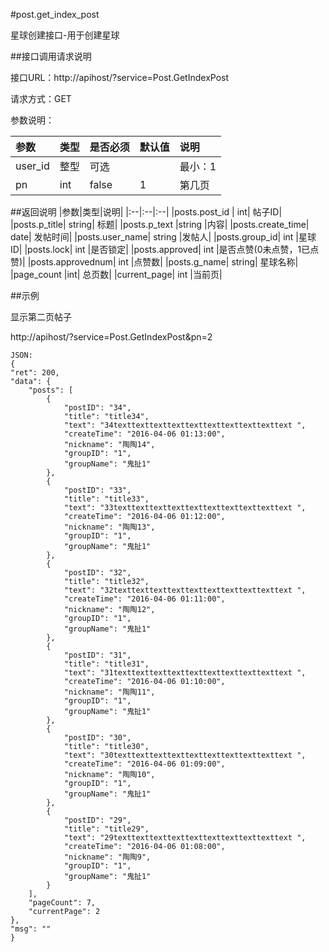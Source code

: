 #post.get_index_post

星球创建接口-用于创建星球

##接口调用请求说明

接口URL：http://apihost/?service=Post.GetIndexPost

请求方式：GET

参数说明：

|参数|类型|是否必须|默认值|说明|
|:--|:--|:--|:--|:--|
|user_id|   整型| 可选     ||           最小：1  |  用户ID|
|pn	|int|	false|	1	|第几页|

##返回说明
|参数|类型|说明|
|:--|:--|:--|
|posts.post_id	|	int|	帖子ID|
|posts.p_title|	string|	标题|
|posts.p_text	|string	|内容|
|posts.create_time|	date|	发帖时间|
|posts.user_name|	string	|发帖人|
|posts.group_id|	int	|星球ID|
|posts.lock|	int	|是否锁定|
|posts.approved|	int	|是否点赞(0未点赞，1已点赞)|
|posts.approvednum|	int	|点赞数|
|posts.g_name|	string|	星球名称|
|page_count	|int|	总页数|
|current_page|	int	|当前页|

##示例

显示第二页帖子

http://apihost/?service=Post.GetIndexPost&pn=2

    JSON:
    {
    "ret": 200,
    "data": {
        "posts": [
            {
                "postID": "34",
                "title": "title34",
                "text": "34texttexttexttexttexttexttexttexttexttext ",
                "createTime": "2016-04-06 01:13:00",
                "nickname": "陶陶14",
                "groupID": "1",
                "groupName": "鬼扯1"
            },
            {
                "postID": "33",
                "title": "title33",
                "text": "33texttexttexttexttexttexttexttexttexttext ",
                "createTime": "2016-04-06 01:12:00",
                "nickname": "陶陶13",
                "groupID": "1",
                "groupName": "鬼扯1"
            },
            {
                "postID": "32",
                "title": "title32",
                "text": "32texttexttexttexttexttexttexttexttexttext ",
                "createTime": "2016-04-06 01:11:00",
                "nickname": "陶陶12",
                "groupID": "1",
                "groupName": "鬼扯1"
            },
            {
                "postID": "31",
                "title": "title31",
                "text": "31texttexttexttexttexttexttexttexttexttext ",
                "createTime": "2016-04-06 01:10:00",
                "nickname": "陶陶11",
                "groupID": "1",
                "groupName": "鬼扯1"
            },
            {
                "postID": "30",
                "title": "title30",
                "text": "30texttexttexttexttexttexttexttexttexttext ",
                "createTime": "2016-04-06 01:09:00",
                "nickname": "陶陶10",
                "groupID": "1",
                "groupName": "鬼扯1"
            },
            {
                "postID": "29",
                "title": "title29",
                "text": "29texttexttexttexttexttexttexttexttexttext ",
                "createTime": "2016-04-06 01:08:00",
                "nickname": "陶陶9",
                "groupID": "1",
                "groupName": "鬼扯1"
            }
        ],
        "pageCount": 7,
        "currentPage": 2
    },
    "msg": ""
    }
